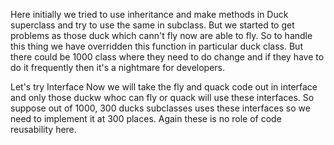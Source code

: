 Here initially we tried to use inheritance and make methods in Duck superclass and try to use the same in subclass.
But we started to get problems as those duck which cann't fly now are able to fly. So to handle this thing we have overridden this function in particular duck class. But there could be 1000 class where they need to do change and if they have to do it frequently then it's a nightmare for developers.

Let's try Interface
Now we will take the fly and quack code out in interface and only those duckw whoc can fly or quack will use these interfaces. So suppose out of 1000, 300 ducks subclasses uses these interfaces so we need to implement it at 300 places. Again these is no role of code reusability here.
